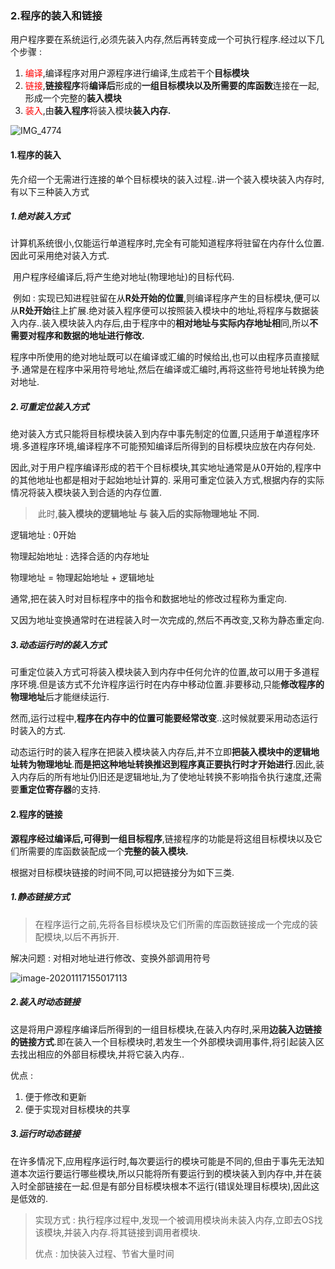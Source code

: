 ### 2.程序的装入和链接

用户程序要在系统运行,必须先装入内存,然后再转变成一个可执行程序.经过以下几个步骤 : 

1. <span style="color:red">编译</span>,编译程序对用户源程序进行编译,生成若干个**目标模块**
2. <span style="color:red">链接</span>,**链接程序**将**编译后**形成的**一组目标模块以及所需要的库函数**连接在一起,形成一个完整的**装入模块**
3. <span style="color:red">装入</span>,由**装入程序**将装入模块**装入内存.**

![IMG_4774](https://gitee.com/elplect/personal-image-bed/raw/master/beautyImg/IMG_4774.jpg)

#### 1.程序的装入

先介绍一个无需进行连接的单个目标模块的装入过程..讲一个装入模块装入内存时,有以下三种装入方式

##### 1.绝对装入方式

​		计算机系统很小,仅能运行单道程序时,完全有可能知道程序将驻留在内存什么位置.因此可采用绝对装入方式.

​		用户程序经编译后,将产生绝对地址(物理地址)的目标代码.

​		例如 : 实现已知进程驻留在从**R处开始的位置**,则编译程序产生的目标模块,便可以从**R处开始**往上扩展.绝对装入程序便可以按照装入模块中的地址,将程序与数据装入内存..装入模块装入内存后,由于程序中的**相对地址与实际内存地址相**同,所以**不需要对程序和数据的地址进行修改.**

​		程序中所使用的绝对地址既可以在编译或汇编的时候给出,也可以由程序员直接赋予.通常是在程序中采用符号地址,然后在编译或汇编时,再将这些符号地址转换为绝对地址.

##### 2.可重定位装入方式

​		绝对装入方式只能将目标模块装入到内存中事先制定的位置,只适用于单道程序环境.多道程序环境,编译程序不可能预知编译后所得到的目标模块应放在内存何处.

​		因此,对于用户程序编译形成的若干个目标模块,其实地址通常是从0开始的,程序中的其他地址也都是相对于起始地址计算的. 采用可重定位装入方式,根据内存的实际情况将装入模块装入到合适的内存位置.

> ​		此时,**装入模块的逻辑地址 与 装入后的实际物理地址 不同.**

逻辑地址 : 0开始

物理起始地址 : 选择合适的内存地址

物理地址 = 物理起始地址 + 逻辑地址

通常,把在装入时对目标程序中的指令和数据地址的修改过程称为重定向.

又因为地址变换通常时在进程装入时一次完成的,然后不再改变,又称为静态重定向.

##### 3.动态运行时的装入方式

​		可重定位装入方式可将装入模块装入到内存中任何允许的位置,故可以用于多道程序环境.但是该方式不允许程序运行时在内存中移动位置.非要移动,只能**修改程序的物理地址**后才能继续运行.

​		然而,运行过程中,**程序在内存中的位置可能要经常改变**..这时候就要采用动态运行时装入的方式.

​		动态运行时的装入程序在把装入模块装入内存后,并不立即**把装入模块中的逻辑地址转为物理地址**.**而是把这种地址转换推迟到程序真正要执行时才开始进行**.因此,装入内存后的所有地址仍旧还是逻辑地址,为了使地址转换不影响指令执行速度,还需要**重定位寄存器**的支持.

#### 2.程序的链接

**源程序经过编译后,可得到一组目标程序**,链接程序的功能是将这组目标模块以及它们所需要的库函数装配成一个**完整的装入模块.**

根据对目标模块链接的时间不同,可以把链接分为如下三类.

##### 1.静态链接方式

> ​	在程序运行之前,先将各目标模块及它们所需的库函数链接成一个完成的装配模块,以后不再拆开.

解决问题 : 对相对地址进行修改、变换外部调用符号

![image-20201117155017113](https://gitee.com/elplect/personal-image-bed/raw/master/beautyImg/image-20201117155017113.png)

##### 2.装入时动态链接

​		这是将用户源程序编译后所得到的一组目标模块,在装入内存时,采用**边装入边链接的链接方式**.即在装入一个目标模块时,若发生一个外部模块调用事件,将引起装入区去找出相应的外部目标模块,并将它装入内存..

优点 :

1. 便于修改和更新
2. 便于实现对目标模块的共享

##### 3.运行时动态链接

​		在许多情况下,应用程序运行时,每次要运行的模块可能是不同的,但由于事先无法知道本次运行要运行哪些模块,所以只能将所有要运行到的模块装入到内存中,并在装入时全部链接在一起.但是有部分目标模块根本不运行(错误处理目标模块),因此这是低效的.

> 实现方式 : 执行程序过程中,发现一个被调用模块尚未装入内存,立即去OS找该模块,并装入内存.将其链接到调用者模块.
>
> 优点 : 加快装入过程、节省大量时间



